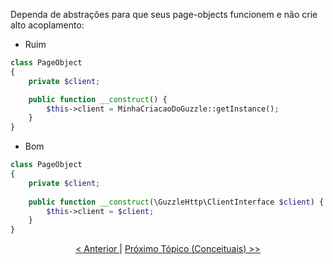 Dependa de abstrações para que seus page-objects funcionem e não crie alto acoplamento:

- Ruim

```php
class PageObject
{
    private $client;

    public function __construct() { 
        $this->client = MinhaCriacaoDoGuzzle::getInstance();
    }
}
```
 
- Bom

```php
class PageObject
{
    private $client;
    
    public function __construct(\GuzzleHttp\ClientInterface $client) { 
        $this->client = $client;
    }
}
```

<p align="center">
    <a href="exemplo1.md"> < Anterior </a> | <a href="../conceituais/exemplo1.md"> Próximo Tópico (Conceituais) >> </a> 
</p>
